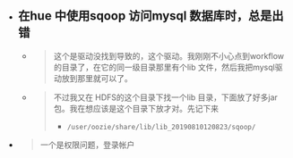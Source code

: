 

- ## 在hue 中使用sqoop 访问mysql 数据库时，总是出错
    - > 这个是驱动没找到导致的，这个驱动。我刚刚不小心点到workflow 的目录了，在它的同一级目录那里有个lib 文件，然后我把mysql驱动放到那里就可以了。
    - > 不过我又在 HDFS的这个目录下找一个lib 目录，下面放了好多jar 包。我在想应该是这个目录下放才对。先记下来
        > - `/user/oozie/share/lib/lib_20190810120823/sqoop/`
- > 一个是权限问题，登录帐户
